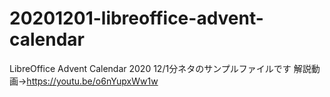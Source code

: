 # 20201201-libreoffice-advent-calendar
LibreOffice Advent Calendar 2020 12/1分ネタのサンプルファイルです 解説動画→https://youtu.be/o6nYupxWw1w
